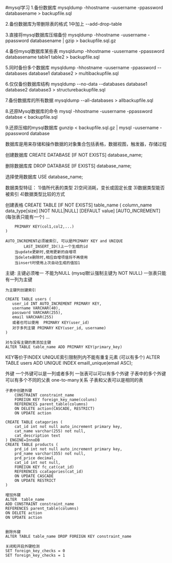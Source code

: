 #mysql学习
1.备份数据库
 mysqldump -hhostname -uusername -ppassword databasename > backupfile.sql

2.备份数据库为带删除表的格式
  1中加上 --add-drop-table

3.直接将mysql数据库压缩备份
  mysqldump -hhostname -uusername -ppassword databasename | gzip > backupfile.sql.gz

4.备份mysql数据库某些表
  mysqldump -hhostname -uusername -ppassword databasename table1 table2 > backupfile.sql

5.同时备份多个数据库
  mysqldump -hhostname -uusername -ppassword --databases database1 database2 > multibackupfile.sql

6.仅仅备份数据库结构
  mysqldump --no-data --databases database1 database2 database3 > structurebackupfile.sql

7.备份数据库的所有数据
  mysqldump --all-databases > allbackupfile.sql

8.还原Mysql数据库的命令
  mysql -hhostname -uusername -ppassword databse < backupfile.sql

9.还原压缩的mysql数据库
  gunzip < backupfile.sql.gz | mysql -uusername -ppassword database


数据库是用来存储和操作数据的对象集合包括表格，数据视图，触发器，存储过程

创建数据库
    CREATE DATABASE [IF NOT EXISTS] database_name;

删除数据库库
    DROP DATABASE [IF EXISTS] database_name;

选择使用数据库
    USE database_name;

数据类型特征：
    1)值所代表的类型
    2)空间消耗，变长或固定长度
    3)数据类型能否被索引
    4)数据类型比较的方式

创建表格
    CREATE TABLE [IF NOT EXISTS] table_name (
        column_name data_type[size] [NOT NULL|NULL] [DEFAULT value]
        [AUTO_INCREMENT] (每张表只能有一个)
        ...

        PRIMARY KEY(col1,col2,...)
    )

    AUTO_INCREMENT必须被索引, 可以是PRIMARY KEY and UNIQUE
            LAST_INSERT_ID()上一个生成的id
        当update更新时,使用更新的自增项
        当delete删除时,相应自增项值将不再使用
        当insert时使用上次自动生成的值加1


主键:
    主键必须唯一
    不能为NULL (mysql默认强制主键为 NOT NULL)
    一张表只能有一列为主键

    为主键列创建索引

    CREATE TABLE users (
       user_id INT AUTO_INCREMENT PRIMARY KEY,
       username VARCHAR(40),
       password VARCHAR(255),
       email VARCHAR(255)
       或者也可以使用  PRIMARY KEY(user_id)
       对于多列主键 PRIMARY KEY(user_id, username)
    )
    
    对与没有主键的表添加主键
    ALTER TABLE table_name ADD PRIMARY KEY(primary_key)

KEY等价于INDEX
UNIQUE索引限制列内不能有重复元素 (可以有多个)
    ALTER TABLE users ADD UNIQUE INDEX emaill_unique(email ASC);

外键
    一个外键可以是一列或者多列
    一张表可以可以有多个外键
    子表中的多个外键可以有多个不同的父表
    one-to-many关系
    子表和父表可以是相同的表

    子表中创建外键
        CONSTRAINT constraint_name
        FOREIGN KEY foreign_key_name(coluns)
        REFERENCES parent_table(columns)
        ON DELETE action(CASCADE, RESTRICT)
        ON UPDATE action

    CREATE TABLE catagories (
        cat_id int not null auto_increment primary key,
        cat_name varchar(255) not null,
        cat_description text
    ) ENGINE=InnoDB
    CREATE TABLE products (
        prd_id int not null auto_increment primary key,
        prd_name varchar(355) not null,
        prd_price decimal,
        cat_id int not null,
        FOREIGN KEY fc_cat(cat_id)
        REFERENCES ccatagories(cat_id)
        ON UPDATE CASCADE
        ON UPDATE RESTRICT
    )

    增加外键
    ALTER  table_name
    ADD CONSTRAINT constraint_name
    REFERENCES parent_table(columns)
    ON DELETE action
    ON UPDATE action


    删除外键
    ALTER TABLE table_name DROP FOREIGN KEY constraint_name

    关闭和开启外键检测
    SET foreign_key_checks = 0
    SET foreign_key_checks = 1
